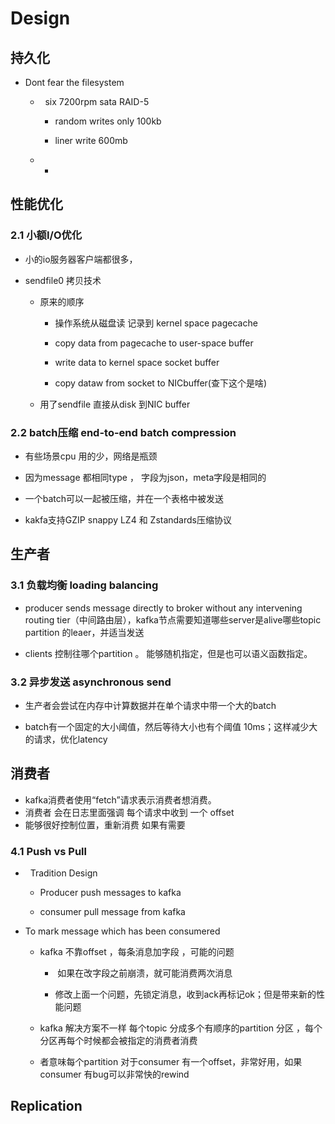 # Design

## 持久化

- Dont fear the filesystem
  
  -   six  7200rpm sata RAID-5 
    
    - random writes only 100kb
    
    - liner write 600mb
  
  - -

## 性能优化

### 2.1 小额I/O优化

- 小的io服务器客户端都很多，

- sendfile0 拷贝技术
  
  - 原来的顺序
    
    - 操作系统从磁盘读 记录到 kernel space pagecache
    
    - copy data from pagecache to user-space buffer
    
    - write  data to kernel space socket buffer
    
    - copy dataw from socket to NICbuffer(查下这个是啥) 
  
  - 用了sendfile 直接从disk 到NIC buffer

### 2.2 batch压缩 end-to-end batch compression

- 有些场景cpu 用的少，网络是瓶颈

- 因为message 都相同type ， 字段为json，meta字段是相同的

- 一个batch可以一起被压缩，并在一个表格中被发送

- kakfa支持GZIP snappy  LZ4 和 Zstandards压缩协议

## 生产者

### 3.1 负载均衡 loading balancing

- producer sends message directly to broker without any intervening routing tier（中间路由层），kafka节点需要知道哪些server是alive哪些topic partition 的leaer，并适当发送

- clients 控制往哪个partition  。 能够随机指定，但是也可以语义函数指定。

### 3.2 异步发送 asynchronous send

- 生产者会尝试在内存中计算数据并在单个请求中带一个大的batch

- batch有一个固定的大小阈值，然后等待大小也有个阈值 10ms；这样减少大的请求，优化latency

## 消费者

- kafka消费者使用“fetch”请求表示消费者想消费。
- 消费者 会在日志里面强调 每个请求中收到 一个 offset
- 能够很好控制位置，重新消费 如果有需要

### 4.1 Push vs Pull

-   Tradition Design
  
  - Producer push messages to kafka
  
  - consumer pull message from kafka

- To mark message which has been consumered
  
  - kafka 不靠offset ，每条消息加字段 ，可能的问题
    
    -  如果在改字段之前崩溃，就可能消费两次消息
    
    - 修改上面一个问题，先锁定消息，收到ack再标记ok；但是带来新的性能问题
  
  - kafka 解决方案不一样 每个topic 分成多个有顺序的partition 分区   ，每个分区再每个时候都会被指定的消费者消费
  
  - 者意味每个partition 对于consumer 有一个offset，非常好用，如果consumer 有bug可以非常快的rewind

## Replication
